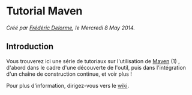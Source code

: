 # Tutorial Maven

_Créé par [Frédéric Delorme](mailto:frederic.delorme@web-context.com), le Mercredi 8 May 2014._


## Introduction

Vous trouverez ici une série de tutoriaux sur l'utilisation de [Maven](http://maven.apache.org) (1) , d'abord dans le cadre d'une découverte de l'outil, puis dans l'intégration d'un chaîne de construction continue, et voir plus ! 

Pour plus d'information, dirigez-vous vers le [wiki](https://bitbucket.org/webcontext/tutorial-maven/wiki/Home).